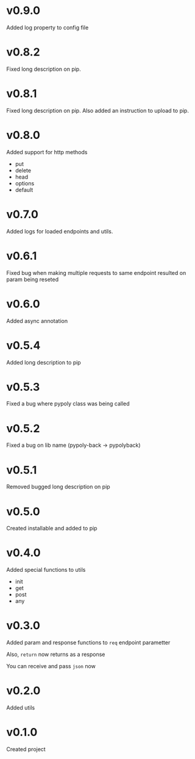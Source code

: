 # v0.9.0
Added log property to config file

# v0.8.2
Fixed long description on pip.

# v0.8.1
Fixed long description on pip. Also added an instruction to upload to pip.

# v0.8.0
Added support for http methods 
* put
* delete
* head
* options
* default

# v0.7.0
Added logs for loaded endpoints and utils.

# v0.6.1
Fixed bug when making multiple requests to same endpoint resulted on param being reseted 

# v0.6.0
Added async annotation

# v0.5.4 
Added long description to pip

# v0.5.3 
Fixed a bug where pypoly class was being called

# v0.5.2
Fixed a bug on lib name (pypoly-back -> pypolyback)

# v0.5.1
Removed bugged long description on pip

# v0.5.0
Created installable and added  to pip

# v0.4.0
Added special functions to utils
* init
* get
* post
* any

# v0.3.0
Added param and response functions to `req` endpoint parametter

Also, `return` now returns as a response

You can receive and pass `json` now

# v0.2.0
Added utils

# v0.1.0
Created project